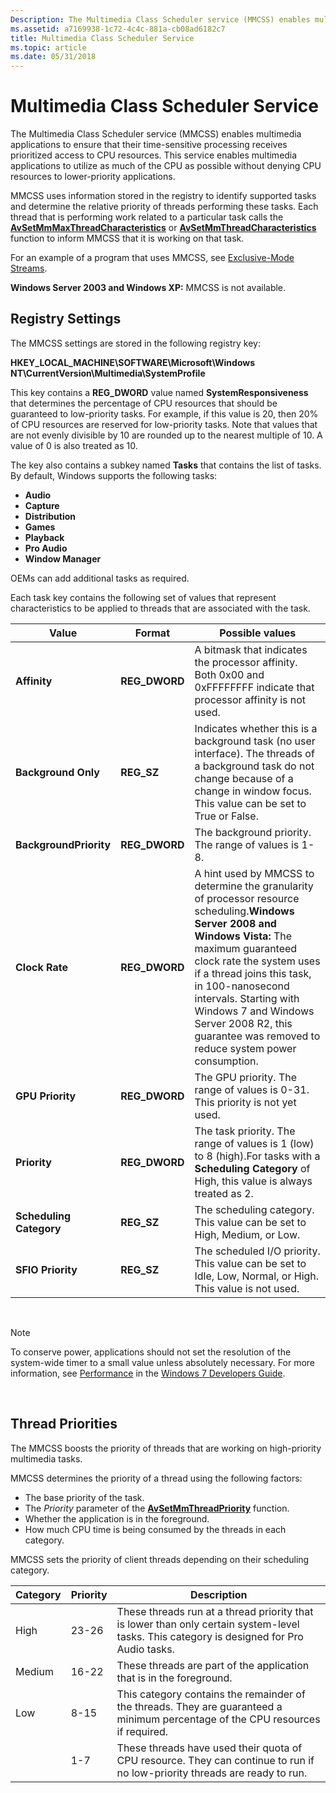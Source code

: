 ```yaml
---
Description: The Multimedia Class Scheduler service (MMCSS) enables multimedia applications to ensure that their time-sensitive processing receives prioritized access to CPU resources.
ms.assetid: a7169938-1c72-4c4c-881a-cb08ad6182c7
title: Multimedia Class Scheduler Service
ms.topic: article
ms.date: 05/31/2018
---
```


# Multimedia Class Scheduler Service

The Multimedia Class Scheduler service (MMCSS) enables multimedia applications to ensure that their time-sensitive processing receives prioritized access to CPU resources. This service enables multimedia applications to utilize as much of the CPU as possible without denying CPU resources to lower-priority applications.

MMCSS uses information stored in the registry to identify supported tasks and determine the relative priority of threads performing these tasks. Each thread that is performing work related to a particular task calls the [**AvSetMmMaxThreadCharacteristics**](/windows/desktop/api/Avrt/nf-avrt-avsetmmmaxthreadcharacteristicsa) or [**AvSetMmThreadCharacteristics**](/windows/desktop/api/Avrt/nf-avrt-avsetmmthreadcharacteristicsa) function to inform MMCSS that it is working on that task.

For an example of a program that uses MMCSS, see [Exclusive-Mode Streams](https://go.microsoft.com/fwlink/p/?linkid=99111).

**Windows Server 2003 and Windows XP:** MMCSS is not available.

## Registry Settings

The MMCSS settings are stored in the following registry key:

**HKEY\_LOCAL\_MACHINE\\SOFTWARE\\Microsoft\\Windows NT\\CurrentVersion\\Multimedia\\SystemProfile**

This key contains a **REG\_DWORD** value named **SystemResponsiveness** that determines the percentage of CPU resources that should be guaranteed to low-priority tasks. For example, if this value is 20, then 20% of CPU resources are reserved for low-priority tasks. Note that values that are not evenly divisible by 10 are rounded up to the nearest multiple of 10. A value of 0 is also treated as 10.

The key also contains a subkey named **Tasks** that contains the list of tasks. By default, Windows supports the following tasks:

-   **Audio**
-   **Capture**
-   **Distribution**
-   **Games**
-   **Playback**
-   **Pro Audio**
-   **Window Manager**

OEMs can add additional tasks as required.

Each task key contains the following set of values that represent characteristics to be applied to threads that are associated with the task.

| Value                   | Format         | Possible values                                                                                                                                                                                                                                                                                                                                                         |
|-------------------------|----------------|-------------------------------------------------------------------------------------------------------------------------------------------------------------------------------------------------------------------------------------------------------------------------------------------------------------------------------------------------------------------------|
| **Affinity**            | **REG\_DWORD** | A bitmask that indicates the processor affinity. Both 0x00 and 0xFFFFFFFF indicate that processor affinity is not used.                                                                                                                                                                                                                                                 |
| **Background Only**     | **REG\_SZ**    | Indicates whether this is a background task (no user interface). The threads of a background task do not change because of a change in window focus. This value can be set to True or False.                                                                                                                                                                            |
| **BackgroundPriority**  | **REG\_DWORD** | The background priority. The range of values is 1-8.                                                                                                                                                                                                                                                                                                                    |
| **Clock Rate**          | **REG\_DWORD** | A hint used by MMCSS to determine the granularity of processor resource scheduling.**Windows Server 2008 and Windows Vista:** The maximum guaranteed clock rate the system uses if a thread joins this task, in 100-nanosecond intervals. Starting with Windows 7 and Windows Server 2008 R2, this guarantee was removed to reduce system power consumption.<br/> |
| **GPU Priority**        | **REG\_DWORD** | The GPU priority. The range of values is 0-31. This priority is not yet used.                                                                                                                                                                                                                                                                                           |
| **Priority**            | **REG\_DWORD** | The task priority. The range of values is 1 (low) to 8 (high).For tasks with a **Scheduling Category** of High, this value is always treated as 2.<br/>                                                                                                                                                                                                           |
| **Scheduling Category** | **REG\_SZ**    | The scheduling category. This value can be set to High, Medium, or Low.                                                                                                                                                                                                                                                                                                 |
| **SFIO Priority**       | **REG\_SZ**    | The scheduled I/O priority. This value can be set to Idle, Low, Normal, or High. This value is not used.                                                                                                                                                                                                                                                                |



 

> [!Note]  
> To conserve power, applications should not set the resolution of the system-wide timer to a small value unless absolutely necessary. For more information, see [Performance](https://go.microsoft.com/fwlink/p/?linkid=193470) in the [Windows 7 Developers Guide](https://go.microsoft.com/fwlink/p/?linkid=148436).

 

## Thread Priorities

The MMCSS boosts the priority of threads that are working on high-priority multimedia tasks.

MMCSS determines the priority of a thread using the following factors:

-   The base priority of the task.
-   The *Priority* parameter of the [**AvSetMmThreadPriority**](/windows/desktop/api/Avrt/nf-avrt-avsetmmthreadpriority) function.
-   Whether the application is in the foreground.
-   How much CPU time is being consumed by the threads in each category.

MMCSS sets the priority of client threads depending on their scheduling category.

| Category | Priority | Description                                                                                                                               |
|----------|----------|-------------------------------------------------------------------------------------------------------------------------------------------|
| High     | 23-26    | These threads run at a thread priority that is lower than only certain system-level tasks. This category is designed for Pro Audio tasks. |
| Medium   | 16-22    | These threads are part of the application that is in the foreground.                                                                      |
| Low      | 8-15     | This category contains the remainder of the threads. They are guaranteed a minimum percentage of the CPU resources if required.           |
|          | 1-7      | These threads have used their quota of CPU resource. They can continue to run if no low-priority threads are ready to run.                |



 

 

 





